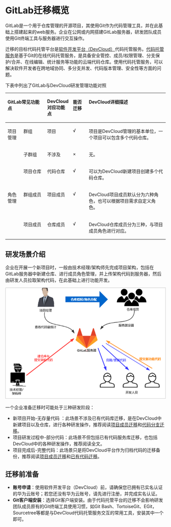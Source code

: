# **GitLab迁移概览**<a name="ZH-CN_TOPIC_0211630503"></a>

GitLab是一个用于仓库管理的开源项目，其使用Git作为代码管理工具，并在此基础上搭建起来的web服务。企业在公网或内网搭建GitLab服务器，研发团队成员使用Git终端工具与服务器进行交互操作。

迁移的目标代码托管平台是[软件开发平台（DevCloud）](https://www.huaweicloud.com/devcloud/)代码托管服务。[代码托管服务](https://www.huaweicloud.com/product/codehub.html)是基于Git的在线代码托管服务，是具备安全管控、成员/权限管理、分支保护/合并、在线编辑、统计服务等功能的云端代码仓库。使用代码托管服务，可以解决软件开发者在跨地域协同、多分支并发、代码版本管理、安全性等方面的问题。

下表中列出了GitLab与DevCloud研发管理功能对照

<a name="table98331417452"></a>
<table><thead align="left"><tr id="row3842143454"><th class="cellrowborder" colspan="2" valign="top" id="mcps1.1.6.1.1"><p id="p178416146455"><a name="p178416146455"></a><a name="p178416146455"></a>GitLab常见功能点</p>
</th>
<th class="cellrowborder" valign="top" id="mcps1.1.6.1.2"><p id="p18843144453"><a name="p18843144453"></a><a name="p18843144453"></a>DevCloud对应功能点</p>
</th>
<th class="cellrowborder" valign="top" id="mcps1.1.6.1.3"><p id="p38461494511"><a name="p38461494511"></a><a name="p38461494511"></a>能否迁移</p>
</th>
<th class="cellrowborder" valign="top" id="mcps1.1.6.1.4"><p id="p28417144451"><a name="p28417144451"></a><a name="p28417144451"></a>DevCloud详细描述</p>
</th>
</tr>
</thead>
<tbody><tr id="row208415146451"><td class="cellrowborder" rowspan="3" valign="top" width="10%" headers="mcps1.1.6.1.1 "><p id="p13840142457"><a name="p13840142457"></a><a name="p13840142457"></a>项目管理</p>
</td>
<td class="cellrowborder" valign="top" width="15%" headers="mcps1.1.6.1.1 "><p id="p9859144944617"><a name="p9859144944617"></a><a name="p9859144944617"></a>群组</p>
</td>
<td class="cellrowborder" valign="top" width="15%" headers="mcps1.1.6.1.2 "><p id="p38441424513"><a name="p38441424513"></a><a name="p38441424513"></a>项目</p>
</td>
<td class="cellrowborder" valign="top" width="10%" headers="mcps1.1.6.1.3 "><p id="p7841214114518"><a name="p7841214114518"></a><a name="p7841214114518"></a>√</p>
</td>
<td class="cellrowborder" valign="top" width="50%" headers="mcps1.1.6.1.4 "><p id="p18841714204514"><a name="p18841714204514"></a><a name="p18841714204514"></a>项目是DevCloud管理的基本单位，一个项目可以包含多个代码仓库。</p>
</td>
</tr>
<tr id="row1784161410451"><td class="cellrowborder" valign="top" headers="mcps1.1.6.1.1 "><p id="p14859174914460"><a name="p14859174914460"></a><a name="p14859174914460"></a>子群组</p>
</td>
<td class="cellrowborder" valign="top" headers="mcps1.1.6.1.1 "><p id="p88421474520"><a name="p88421474520"></a><a name="p88421474520"></a>不涉及</p>
</td>
<td class="cellrowborder" valign="top" headers="mcps1.1.6.1.2 "><p id="p188491418458"><a name="p188491418458"></a><a name="p188491418458"></a>×</p>
</td>
<td class="cellrowborder" valign="top" headers="mcps1.1.6.1.3 "><p id="p108481454513"><a name="p108481454513"></a><a name="p108481454513"></a>无。</p>
</td>
</tr>
<tr id="row1184111416456"><td class="cellrowborder" valign="top" headers="mcps1.1.6.1.1 "><p id="p685916495469"><a name="p685916495469"></a><a name="p685916495469"></a>项目仓库</p>
</td>
<td class="cellrowborder" valign="top" headers="mcps1.1.6.1.1 "><p id="p11845146457"><a name="p11845146457"></a><a name="p11845146457"></a>代码仓库</p>
</td>
<td class="cellrowborder" valign="top" headers="mcps1.1.6.1.2 "><p id="p108418142459"><a name="p108418142459"></a><a name="p108418142459"></a>√</p>
</td>
<td class="cellrowborder" valign="top" headers="mcps1.1.6.1.3 "><p id="p9841814114516"><a name="p9841814114516"></a><a name="p9841814114516"></a>可以为DevCloud新建项目创建多个代码仓库。</p>
</td>
</tr>
<tr id="row148471454512"><td class="cellrowborder" rowspan="2" valign="top" width="10%" headers="mcps1.1.6.1.1 "><p id="p98421484511"><a name="p98421484511"></a><a name="p98421484511"></a>角色管理</p>
</td>
<td class="cellrowborder" valign="top" width="15%" headers="mcps1.1.6.1.1 "><p id="p1859164914463"><a name="p1859164914463"></a><a name="p1859164914463"></a>群组成员</p>
</td>
<td class="cellrowborder" valign="top" width="15%" headers="mcps1.1.6.1.2 "><p id="p4841714124512"><a name="p4841714124512"></a><a name="p4841714124512"></a>项目成员</p>
</td>
<td class="cellrowborder" valign="top" width="10%" headers="mcps1.1.6.1.3 "><p id="p1984101413450"><a name="p1984101413450"></a><a name="p1984101413450"></a>√</p>
</td>
<td class="cellrowborder" valign="top" width="50%" headers="mcps1.1.6.1.4 "><p id="p573919455445"><a name="p573919455445"></a><a name="p573919455445"></a>DevCloud项目成员默认分为六种角色，也可以根据项目需求自定义角色。</p>
</td>
</tr>
<tr id="row178414147456"><td class="cellrowborder" valign="top" headers="mcps1.1.6.1.1 "><p id="p1986010496461"><a name="p1986010496461"></a><a name="p1986010496461"></a>项目成员</p>
</td>
<td class="cellrowborder" valign="top" headers="mcps1.1.6.1.1 "><p id="p168431464517"><a name="p168431464517"></a><a name="p168431464517"></a>仓库成员</p>
</td>
<td class="cellrowborder" valign="top" headers="mcps1.1.6.1.2 "><p id="p1784114124519"><a name="p1784114124519"></a><a name="p1784114124519"></a>√</p>
</td>
<td class="cellrowborder" valign="top" headers="mcps1.1.6.1.3 "><p id="p11841614194513"><a name="p11841614194513"></a><a name="p11841614194513"></a>DevCloud仓库成员分为三种，与项目成员角色进行对应。</p>
</td>
</tr>
</tbody>
</table>

## **研发场景介绍**<a name="section10358125816543"></a>

企业在开展一个新项目时，一般由技术经理/架构师先完成项目架构，包括在GitLab服务器中新建仓库、进行成员角色管理，并上传架构代码到服务器，然后由研发人员拉取架构代码，在此基础上进行功能开发。

![](figures/GitLab迁移-01.png)

一个企业准备迁移时可能处于三种研发阶段：

-   新项目开始-无存量代码 ：此场景不涉及已有代码库迁移，是在DevCloud中新建项目以及仓库，进行各种研发操作，推荐阅读[项目成员迁移](GitLab迁移-项目成员迁移.md)和[代码分支迁移](代码分支迁移.md)。
-   项目研发过程中-部分代码：此场景不但包括已有代码服务库迁移，也包括DevCloud中的各种研发操作，推荐阅读全文。
-   项目完成后-完整代码：此场景只是将DevCloud平台作为归档代码的迁移备份，推荐阅读[项目成员迁移](GitLab迁移-项目成员迁移.md)和[已有代码迁移](GitLab迁移-已有代码迁移.md)。

## **迁移前准备**<a name="section1558104283716"></a>

-   **账号申请**：使用软件开发平台（DevCloud）前，请确保您已拥有已实名认证的华为云账号；若您还没有华为云账号，请先进行注册，并完成实名认证。
-   **Git客户端安装**：选择Git客户端安装。由于代码托管平台的迁移不会影响研发团队成员原有的Git终端工具使用习惯，如Git Bash、TortoiseGit、EGit，Sourcetree等都是与DevCloud代码托管服务交互的常用工具，安装其中一个即可。

